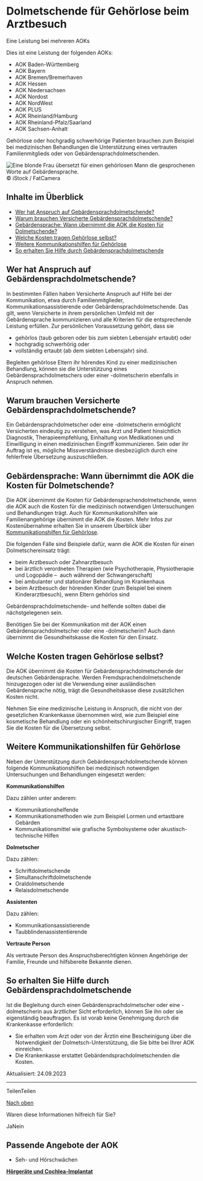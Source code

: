 # Dolmetschende für Gehörlose beim Arztbesuch

Eine Leistung bei mehreren AOKs

Dies ist eine Leistung der folgenden AOKs:

- AOK Baden-Württemberg
- AOK Bayern
- AOK Bremen/Bremerhaven
- AOK Hessen
- AOK Niedersachsen
- AOK Nordost
- AOK NordWest
- AOK PLUS
- AOK Rheinland/Hamburg
- AOK Rheinland-Pfalz/Saarland
- AOK Sachsen-Anhalt

Gehörlose oder hochgradig schwerhörige Patienten brauchen zum Beispiel bei medizinischen Behandlungen die Unterstützung eines vertrauten Familienmitglieds oder von Gebärdensprachdolmetschenden.

![Eine blonde Frau übersetzt für einen gehörlosen Mann die gesprochenen Worte auf Gebärdensprache.](https://www.aok.de/pk/magazin/cms/fileadmin/_processed_/d/1/csm_gehoerlose_01fe3cbfbb.jpg.webp)© iStock / FatCamera

## Inhalte im Überblick

- [Wer hat Anspruch auf Gebärdensprachdolmetschende?](https://www.aok.de/pk/leistungen/sehschwaechen-hoerschwaechen/dolmetscher/#c1590607039)
- [Warum brauchen Versicherte Gebärdensprachdolmetschende?](https://www.aok.de/pk/leistungen/sehschwaechen-hoerschwaechen/dolmetscher/#c1590607040)
- [Gebärdensprache: Wann übernimmt die AOK die Kosten für Dolmetschende?](https://www.aok.de/pk/leistungen/sehschwaechen-hoerschwaechen/dolmetscher/#c1590607043)
- [Welche Kosten tragen Gehörlose selbst?](https://www.aok.de/pk/leistungen/sehschwaechen-hoerschwaechen/dolmetscher/#c1590607044)
- [Weitere Kommunikationshilfen für Gehörlose](https://www.aok.de/pk/leistungen/sehschwaechen-hoerschwaechen/dolmetscher/#c1590607045)
- [So erhalten Sie Hilfe durch Gebärdensprachdolmetschende](https://www.aok.de/pk/leistungen/sehschwaechen-hoerschwaechen/dolmetscher/#c1590607046)

## Wer hat Anspruch auf Gebärdensprachdolmetschende?

In bestimmten Fällen haben Versicherte Anspruch auf Hilfe bei der Kommunikation, etwa durch Familienmitglieder, Kommunikationsassistierende oder Gebärdensprachdolmetschende. Das gilt, wenn Versicherte in ihrem persönlichen Umfeld mit der Gebärdensprache kommunizieren und alle Kriterien für die entsprechende Leistung erfüllen. Zur persönlichen Voraussetzung gehört, dass sie

- gehörlos (taub geboren oder bis zum siebten Lebensjahr ertaubt) oder
- hochgradig schwerhörig oder
- vollständig ertaubt (ab dem siebten Lebensjahr) sind.

Begleiten gehörlose Eltern ihr hörendes Kind zu einer medizinischen Behandlung, können sie die Unterstützung eines Gebärdensprachdolmetschers oder einer -dolmetscherin ebenfalls in Anspruch nehmen.

## Warum brauchen Versicherte Gebärdensprachdolmetschende?

Ein Gebärdensprachdolmetscher oder eine -dolmetscherin ermöglicht Versicherten eindeutig zu verstehen, was Arzt und Patient hinsichtlich Diagnostik, Therapieempfehlung, Einhaltung von Medikationen und Einwilligung in einen medizinischen Eingriff kommunizieren. Sein oder ihr Auftrag ist es, mögliche Missverständnisse diesbezüglich durch eine fehlerfreie Übersetzung auszuschließen.

## Gebärdensprache: Wann übernimmt die AOK die Kosten für Dolmetschende?

Die AOK übernimmt die Kosten für Gebärdensprachendolmetschende, wenn die AOK auch die Kosten für die medizinisch notwendigen Untersuchungen und Behandlungen trägt. Auch für Kommunikationshilfen wie Familienangehörige übernimmt die AOK die Kosten. Mehr Infos zur Kostenübernahme erhalten Sie in unserem Überblick über [Kommunikationshilfen für Gehörlose](https://www.aok.de/pk/leistungen/sehschwaechen-hoerschwaechen/dolmetscher/#c1590607045).

Die folgenden Fälle sind Beispiele dafür, wann die AOK die Kosten für einen Dolmetschereinsatz trägt:

- beim Arztbesuch oder Zahnarztbesuch
- bei ärztlich verordneten Therapien (wie Psychotherapie, Physiotherapie und Logopädie –  auch während der Schwangerschaft)
- bei ambulanter und stationärer Behandlung im Krankenhaus
- beim Arztbesuch der hörenden Kinder (zum Beispiel bei einem Kinderarztbesuch), wenn Eltern gehörlos sind

Gebärdensprachdolmetschende- und helfende sollten dabei die nächstgelegenen sein.

Benötigen Sie bei der Kommunikation mit der AOK einen Gebärdensprachdolmetscher oder eine -dolmetscherin? Auch dann übernimmt die Gesundheitskasse die Kosten für den Einsatz.

## Welche Kosten tragen Gehörlose selbst?

Die AOK übernimmt die Kosten für Gebärdensprachdolmetschende der deutschen Gebärdensprache. Werden Fremdsprachendolmetschende hinzugezogen oder ist die Verwendung einer ausländischen Gebärdensprache nötig, trägt die Gesundheitskasse diese zusätzlichen Kosten nicht.

Nehmen Sie eine medizinische Leistung in Anspruch, die nicht von der gesetzlichen Krankenkasse übernommen wird, wie zum Beispiel eine kosmetische Behandlung oder ein schönheitschirurgischer Eingriff, tragen Sie die Kosten für die Übersetzung selbst.

## Weitere Kommunikationshilfen für Gehörlose

Neben der Unterstützung durch Gebärdensprachdolmetschende können folgende Kommunikationshilfen bei medizinisch notwendigen Untersuchungen und Behandlungen eingesetzt werden:

**Kommunikationshilfen**

Dazu zählen unter anderem:

- Kommunikationshelfende
- Kommunikationsmethoden wie zum Beispiel Lormen und ertastbare Gebärden
- Kommunikationsmittel wie grafische Symbolsysteme oder akustisch-technische Hilfen

**Dolmetscher**

Dazu zählen:

- Schriftdolmetschende
- Simultanschriftdolmetschende
- Oraldolmetschende
- Relaisdolmetschende

**Assistenten**

Dazu zählen:

- Kommunikationsassistierende
- Taubblindenassistentierende

**Vertraute Person**

Als vertraute Person des Anspruchsberechtigten können Angehörige der Familie, Freunde und hilfsbereite Bekannte dienen.

## So erhalten Sie Hilfe durch Gebärdensprachdolmetschende

Ist die Begleitung durch einen Gebärdensprachdolmetscher oder eine -dolmetscherin aus ärztlicher Sicht erforderlich, können Sie ihn oder sie eigenständig beauftragen. Es ist vorab keine Genehmigung durch die Krankenkasse erforderlich:

- Sie erhalten vom Arzt oder von der Ärztin eine Bescheinigung über die Notwendigkeit der Dolmetsch-Unterstützung, die Sie bitte bei Ihrer AOK einreichen.
- Die Krankenkasse erstattet Gebärdendsprachdolmetschenden die Kosten.

Aktualisiert: 24.09.2023

* * *

TeilenTeilen

[Nach oben](https://www.aok.de/pk/leistungen/sehschwaechen-hoerschwaechen/dolmetscher/#main-content)

Waren diese Informationen hilfreich für Sie?

JaNein

## Passende Angebote der AOK

- Seh- und Hörschwächen

[**Hörgeräte und Cochlea-Implantat**](https://www.aok.de/pk/leistungen/sehschwaechen-hoerschwaechen/hoerschaeden/)